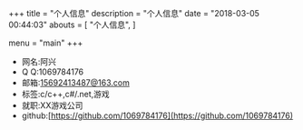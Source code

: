 +++
title = "个人信息"
description = "个人信息"
date = "2018-03-05 00:44:03"
abouts = [
    "个人信息",
]

menu = "main"
+++


* 网名:阿兴
* Q Q:1069784176
* 邮箱:15692413487@163.com
* 标签:c/c++,c#/.net,游戏
* 就职:XX游戏公司
* github:[https://github.com/1069784176](https://github.com/1069784176)


